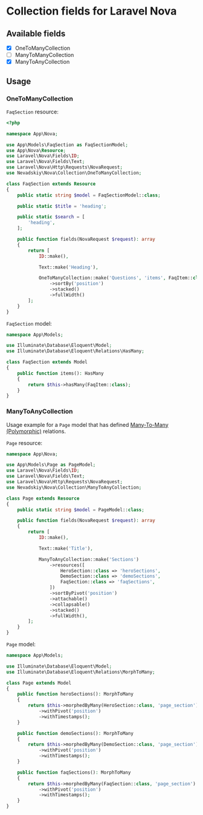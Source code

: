 # Collection fields for Laravel Nova

## Available fields

- [x] OneToManyCollection
- [ ] ManyToManyCollection
- [x] ManyToAnyCollection

## Usage

### OneToManyCollection

`FaqSection` resource:

```php
<?php

namespace App\Nova;

use App\Models\FaqSection as FaqSectionModel;
use App\Nova\Resource;
use Laravel\Nova\Fields\ID;
use Laravel\Nova\Fields\Text;
use Laravel\Nova\Http\Requests\NovaRequest;
use Nevadskiy\Nova\Collection\OneToManyCollection;

class FaqSection extends Resource
{
    public static string $model = FaqSectionModel::class;

    public static $title = 'heading';

    public static $search = [
        'heading',
    ];

    public function fields(NovaRequest $request): array
    {
        return [
            ID::make(),

            Text::make('Heading'),

            OneToManyCollection::make('Questions', 'items', FaqItem::class)
                ->sortBy('position')
                ->stacked()
                ->fullWidth()
        ];
    }
}
```

`FaqSection` model:

```php
namespace App\Models;

use Illuminate\Database\Eloquent\Model;
use Illuminate\Database\Eloquent\Relations\HasMany;

class FaqSection extends Model
{
    public function items(): HasMany
    {
        return $this->hasMany(FaqItem::class);
    }
}
```

### ManyToAnyCollection

Usage example for a `Page` model that has defined [Many-To-Many (Polymorphic)](https://laravel.com/docs/10.x/eloquent-relationships#many-to-many-polymorphic-relations) relations. 

`Page` resource:

```php
namespace App\Nova;

use App\Models\Page as PageModel;
use Laravel\Nova\Fields\ID;
use Laravel\Nova\Fields\Text;
use Laravel\Nova\Http\Requests\NovaRequest;
use Nevadskiy\Nova\Collection\ManyToAnyCollection;

class Page extends Resource
{
    public static string $model = PageModel::class;

    public function fields(NovaRequest $request): array
    {
        return [
            ID::make(),

            Text::make('Title'),

            ManyToAnyCollection::make('Sections')
                ->resources([
                    HeroSection::class => 'heroSections',
                    DemoSection::class => 'demoSections',
                    FaqSection::class => 'faqSections',
                ])
                ->sortByPivot('position')
                ->attachable()
                ->collapsable()
                ->stacked()
                ->fullWidth(),
        ];
    }
}
```

`Page` model:

```php
namespace App\Models;

use Illuminate\Database\Eloquent\Model;
use Illuminate\Database\Eloquent\Relations\MorphToMany;

class Page extends Model
{
    public function heroSections(): MorphToMany
    {
        return $this->morphedByMany(HeroSection::class, 'page_section')
            ->withPivot('position')
            ->withTimestamps();
    }

    public function demoSections(): MorphToMany
    {
        return $this->morphedByMany(DemoSection::class, 'page_section')
            ->withPivot('position')
            ->withTimestamps();
    }

    public function faqSections(): MorphToMany
    {
        return $this->morphedByMany(FaqSection::class, 'page_section')
            ->withPivot('position')
            ->withTimestamps();
    }
}
```
